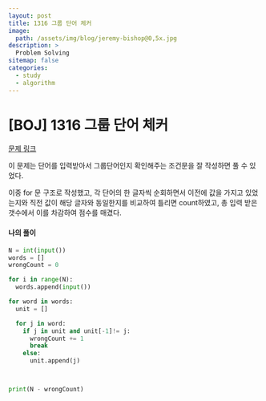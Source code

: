 ```yaml
---
layout: post
title: 1316 그룹 단어 체커
image:
  path: /assets/img/blog/jeremy-bishop@0,5x.jpg
description: >
  Problem Solving
sitemap: false
categories:
  - study
  - algorithm
---
```


# [BOJ] 1316 그룹 단어 체커

[문제 링크](https://boj.kr/1316)

이 문제는 단어를 입력받아서 그룹단어인지 확인해주는 조건문을 잘 작성하면 풀 수 있었다.

이중 for 문 구조로 작성했고, 각 단어의 한 글자씩 순회하면서 이전에 값을 가지고 있었는지와 직전 값이 해당 글자와 동일한지를 비교하여 틀리면 count하였고, 총 입력 받은 갯수에서 이를 차감하여 점수를 매겼다.


#### 나의 풀이

```python
N = int(input())
words = []
wrongCount = 0

for i in range(N):
  words.append(input())

for word in words:
  unit = []

  for j in word:
    if j in unit and unit[-1]!= j:
      wrongCount += 1
      break
    else:
      unit.append(j)



print(N - wrongCount)
```
